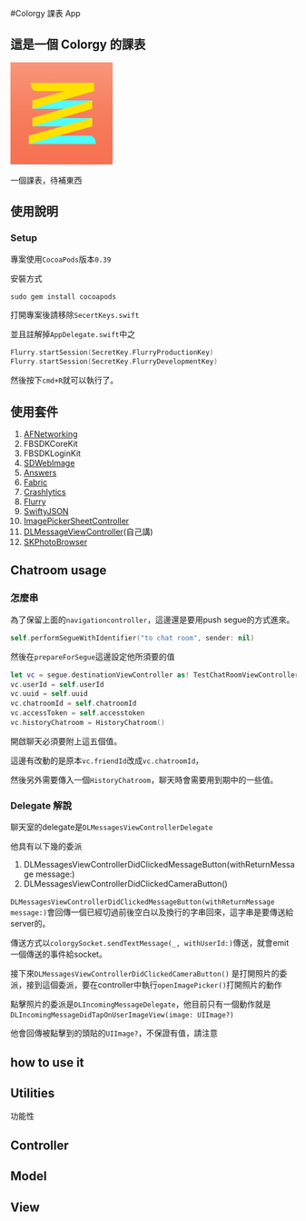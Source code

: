 #Colorgy 課表 App
## 這是一個 Colorgy 的課表
![image](./ColorgyCourse/Images.xcassets/AppIcon.appiconset/icon60_3x.png)

一個課表，待補東西

## 使用說明 
### Setup 
專案使用`CocoaPods`版本`0.39`

安裝方式

```
sudo gem install cocoapods
```

打開專案後請移除`SecertKeys.swift`

並且註解掉`AppDelegate.swift`中之

```swift
Flurry.startSession(SecretKey.FlurryProductionKey)
Flurry.startSession(SecretKey.FlurryDevelopmentKey)
```

然後按下`cmd+R`就可以執行了。

## 使用套件
1. [AFNetworking](https://github.com/AFNetworking/AFNetworking)
2. FBSDKCoreKit
3. FBSDKLoginKit 
3. [SDWebImage](https://github.com/rs/SDWebImage)
4. [Answers](http://try.crashlytics.com/answers/)
5. [Fabric](https://get.fabric.io/)
6. [Crashlytics](https://try.crashlytics.com/)
7. [Flurry](http://www.flurry.com/)
8. [SwiftyJSON](https://github.com/SwiftyJSON/SwiftyJSON)
9. [ImagePickerSheetController](https://github.com/larcus94/ImagePickerSheetController)
10. [DLMessageViewController](https://github.com/yoxisem544/DLChatView)(自己講)
11. [SKPhotoBrowser](https://github.com/suzuki-0000/SKPhotoBrowser)

## Chatroom usage
### 怎麼串
為了保留上面的`navigationcontroller`，這邊還是要用push segue的方式進來。

```swift
self.performSegueWithIdentifier("to chat room", sender: nil)
```

然後在`prepareForSegue`這邊設定他所須要的值

```swift
let vc = segue.destinationViewController as! TestChatRoomViewController
vc.userId = self.userId
vc.uuid = self.uuid
vc.chatroomId = self.chatroomId
vc.accessToken = self.accesstoken
vc.historyChatroom = HistoryChatroom()
```

開啟聊天必須要附上這五個值。

這邊有改動的是原本`vc.friendId`改成`vc.chatroomId`，

然後另外需要傳入一個`HistoryChatroom`，聊天時會需要用到期中的一些值。

### Delegate 解說
聊天室的delegate是`DLMessagesViewControllerDelegate`

他具有以下幾的委派

1. DLMessagesViewControllerDidClickedMessageButton(withReturnMessage message:)
2. DLMessagesViewControllerDidClickedCameraButton()

`DLMessagesViewControllerDidClickedMessageButton(withReturnMessage message:)`會回傳一個已經切過前後空白以及換行的字串回來，這字串是要傳送給server的。

傳送方式以`colorgySocket.sendTextMessage(_, withUserId:)`傳送，就會emit一個傳送的事件給socket。

接下來`DLMessagesViewControllerDidClickedCameraButton()`
是打開照片的委派，接到這個委派，要在controller中執行`openImagePicker()`打開照片的動作

點擊照片的委派是`DLIncomingMessageDelegate`，他目前只有一個動作就是`DLIncomingMessageDidTapOnUserImageView(image: UIImage?)`

他會回傳被點擊到的頭貼的`UIImage?`，不保證有值，請注意



## how to use it


## Utilities
功能性

## Controller

## Model

## View